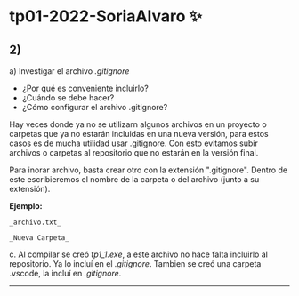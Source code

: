 # tp01-2022-SoriaAlvaro ✨

## 2)
  a) Investigar el archivo _.gitignore_
  * ¿Por qué es conveniente incluirlo?
  * ¿Cuándo se debe hacer?
  * ¿Cómo configurar el archivo .gitignore?
  
Hay veces donde ya no se utilizarn algunos archivos en un proyecto o carpetas que ya no estarán incluidas en una nueva versión, para estos casos es de mucha utilidad usar .gitignore. Con esto evitamos subir archivos o carpetas al repositorio que no estarán en la versión final.

Para inorar archivo, basta crear otro con la extensión ".gitignore". Dentro de este escribieremos el nombre de la carpeta o del archivo (junto a su extensión).

**Ejemplo:**

    _archivo.txt_

    _Nueva Carpeta_

c. Al compilar se creó _tp1_1.exe_, a este archivo no hace falta incluirlo al repositorio. Ya lo incluí en el _.gitignore_. Tambien se creó una carpeta .vscode, la incluí en _.gitignore_.

---
